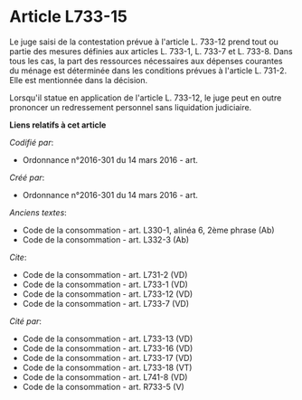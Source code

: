 # Article L733-15

Le juge saisi de la contestation prévue à l'article L. 733-12 prend tout ou partie des mesures définies aux articles L.
733-1, L. 733-7 et L. 733-8. Dans tous les cas, la part des ressources nécessaires aux dépenses courantes du ménage est
déterminée dans les conditions prévues à l'article L. 731-2. Elle est mentionnée dans la décision. 

Lorsqu'il statue en application de l'article L. 733-12, le juge peut en outre prononcer un redressement personnel sans
liquidation judiciaire.

**Liens relatifs à cet article**

_Codifié par_:

  - Ordonnance n°2016-301 du 14 mars 2016 - art.

_Créé par_:

  - Ordonnance n°2016-301 du 14 mars 2016 - art.

_Anciens textes_:

  - Code de la consommation - art. L330-1, alinéa 6, 2ème phrase (Ab)
  - Code de la consommation - art. L332-3 (Ab)

_Cite_:

  - Code de la consommation - art. L731-2 (VD)
  - Code de la consommation - art. L733-1 (VD)
  - Code de la consommation - art. L733-12 (VD)
  - Code de la consommation - art. L733-7 (VD)

_Cité par_:

  - Code de la consommation - art. L733-13 (VD)
  - Code de la consommation - art. L733-16 (VD)
  - Code de la consommation - art. L733-17 (VD)
  - Code de la consommation - art. L733-18 (VT)
  - Code de la consommation - art. L741-8 (VD)
  - Code de la consommation - art. R733-5 (V)
